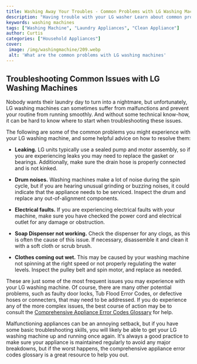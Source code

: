 ```yaml
---
title: Washing Away Your Troubles - Common Problems with LG Washing Machines
description: "Having trouble with your LG washer Learn about common problems and how to troubleshoot your washing machine in this helpful blog post"
keywords: washing machines
tags: ["Washing Machine", "Laundry Appliances", "Clean Appliance"]
author: Curtis
categories: ["Household Appliances"]
cover: 
 image: /img/washingmachine/209.webp
 alt: 'What are the common problems with LG washing machines'
---
```

## Troubleshooting Common Issues with LG Washing Machines

Nobody wants their laundry day to turn into a nightmare, but unfortunately, LG washing machines can sometimes suffer from malfunctions and prevent your routine from running smoothly. And without some technical know-how, it can be hard to know where to start when troubleshooting these issues.
 
The following are some of the common problems you might experience with your LG washing machine, and some helpful advice on how to resolve them: 

* **Leaking.** LG units typically use a sealed pump and motor assembly, so if you are experiencing leaks you may need to replace the gasket or bearings. Additionally, make sure the drain hose is properly connected and is not kinked.

* **Drum noises.** Washing machines make a lot of noise during the spin cycle, but if you are hearing unusual grinding or buzzing noises, it could indicate that the appliance needs to be serviced. Inspect the drum and replace any out-of-alignment components.

* **Electrical faults.** If you are experiencing electrical faults with your machine, make sure you have checked the power cord and electrical outlet for any damage or obstruction.

* **Soap Dispenser not working.** Check the dispenser for any clogs, as this is often the cause of this issue. If necessary, disassemble it and clean it with a soft cloth or scrub brush.

* **Clothes coming out wet.** This may be caused by your washing machine not spinning at the right speed or not properly regulating the water levels. Inspect the pulley belt and spin motor, and replace as needed.

These are just some of the most frequent issues you may experience with your LG washing machine. Of course, there are many other potential problems, such as faulty door locks, Tub Flood Error Codes, or defective hoses or connecters, that may need to be addressed. If you do experience any of the more complex issues, the best course of action may be to consult the [Comprehensive Appliance Error Codes Glossary](./error-codes/) for help.

Malfunctioning appliances can be an annoying setback, but if you have some basic troubleshooting skills, you will likely be able to get your LG washing machine up and running once again. It's always a good practice to make sure your appliance is maintained regularly to avoid any major breakdowns, but if the worst happens, the comprehensive appliance error codes glossary is a great resource to help you out.
